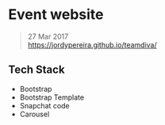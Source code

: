 # Event website

> 27 Mar 2017  
> https://jordypereira.github.io/teamdiva/

## Tech Stack
- Bootstrap
- Bootstrap Template
- Snapchat code
- Carousel

